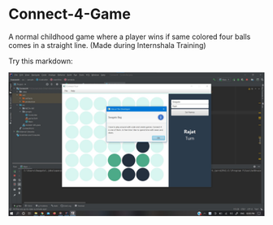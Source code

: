 # Connect-4-Game
A normal childhood game where a player wins if same colored four balls comes in a straight line. (Made during Internshala Training)

Try this markdown:

![alt text](https://github.com/swagatobag2000/Connect-4-Game/blob/main/Connect4/Project%20-%204.jpg)
